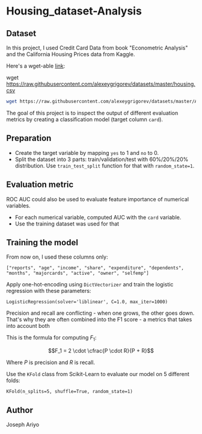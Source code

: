 # Housing_dataset-Analysis



## Dataset

In this project, I used Credit Card Data from book "Econometric Analysis" and the California Housing Prices data from Kaggle.

Here's a wget-able [link](https://raw.githubusercontent.com/alexeygrigorev/datasets/master/AER_credit_card_data.csv):

wget https://raw.githubusercontent.com/alexeygrigorev/datasets/master/housing.csv

```bash
wget https://raw.githubusercontent.com/alexeygrigorev/datasets/master/AER_credit_card_data.csv
```
The goal of this project is to inspect the output of different evaluation metrics by creating a classification model (target column `card`). 


## Preparation

* Create the target variable by mapping `yes` to 1 and `no` to 0. 
* Split the dataset into 3 parts: train/validation/test with 60%/20%/20% distribution. Use `train_test_split` function for that with `random_state=1`.


## Evaluation metric

ROC AUC could also be used to evaluate feature importance of numerical variables. 

* For each numerical variable, computed AUC with the `card` variable.
* Use the training dataset was used for that

## Training the model

From now on, I used these columns only:

```
["reports", "age", "income", "share", "expenditure", "dependents", "months", "majorcards", "active", "owner", "selfemp"]
```

Apply one-hot-encoding using `DictVectorizer` and train the logistic regression with these parameters:

```
LogisticRegression(solver='liblinear', C=1.0, max_iter=1000)
```


Precision and recall are conflicting - when one grows, the other goes down. That's why they are often combined into the F1 score - a metrics that takes into account both

This is the formula for computing $F_1$:

$$F_1 = 2 \cdot \cfrac{P \cdot R}{P + R}$$

Where $P$ is precision and $R$ is recall.


Use the `KFold` class from Scikit-Learn to evaluate our model on 5 different folds:

```
KFold(n_splits=5, shuffle=True, random_state=1)
```
## Author

Joseph Ariyo
